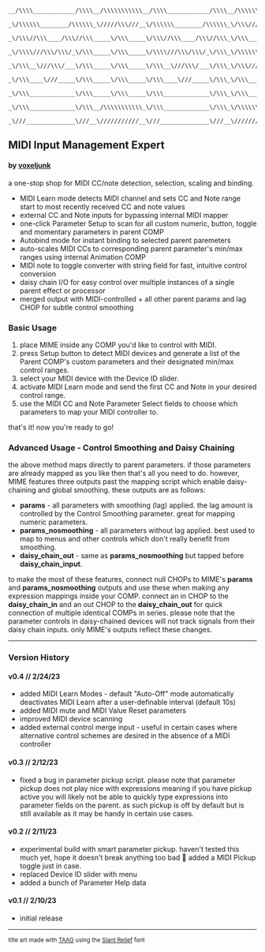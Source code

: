 ```                                                   
__/\\\\____________/\\\\__/\\\\\\\\\\\__/\\\\____________/\\\\__/\\\\\\\\\\\\\\\_        
 _\/\\\\\\________/\\\\\\_\/////\\\///__\/\\\\\\________/\\\\\\_\/\\\///////////__       
  _\/\\\//\\\____/\\\//\\\_____\/\\\_____\/\\\//\\\____/\\\//\\\_\/\\\_____________      
   _\/\\\\///\\\/\\\/_\/\\\_____\/\\\_____\/\\\\///\\\/\\\/_\/\\\_\/\\\\\\\\\\\_____     
    _\/\\\__\///\\\/___\/\\\_____\/\\\_____\/\\\__\///\\\/___\/\\\_\/\\\///////______    
     _\/\\\____\///_____\/\\\_____\/\\\_____\/\\\____\///_____\/\\\_\/\\\_____________   
      _\/\\\_____________\/\\\_____\/\\\_____\/\\\_____________\/\\\_\/\\\_____________  
       _\/\\\_____________\/\\\__/\\\\\\\\\\\_\/\\\_____________\/\\\_\/\\\\\\\\\\\\\\\_ 
        _\///______________\///__\///////////__\///______________\///__\///////////////__
```
## MIDI Input Management Expert
#### by [voxeljunk](https://linktr.ee/voxeljunk)
a one-stop shop for MIDI CC/note detection, selection, scaling and binding.
- MIDI Learn mode detects MIDI channel and sets CC and Note range start to most recently received CC and note values
- external CC and Note inputs for bypassing internal MIDI mapper
- one-click Parameter Setup to scan for all custom numeric, button, toggle and momentary parameters in parent COMP
- Autobind mode for instant binding to selected parent paremeters
- auto-scales MIDI CCs to corresponding parent parameter's min/max ranges using internal Animation COMP
- MIDI note to toggle converter with string field for fast, intuitive control conversion
- daisy chain I/O for easy control over multiple instances of a single parent effect or processor
- merged output with MIDI-controlled + all other parent params and lag CHOP for subtle control smoothing

### Basic Usage
1. place MIME inside any COMP you'd like to control with MIDI.
2. press Setup button to detect MIDI devices and generate a list of the Parent COMP's custom parameters and their designated min/max control ranges.
3. select your MIDI device with the Device ID slider.
4. activate MIDI Learn mode and send the first CC and Note in your desired control range.
5. use the MIDI CC and Note Parameter Select fields to choose which parameters to map your MIDI controller to.

that's it! now you're ready to go!

### Advanced Usage - Control Smoothing and Daisy Chaining
the above method maps directly to parent parameters. if those parameters are already mapped as you like then that's all you need to do. however, MIME features three outputs past the mapping script which enable daisy-chaining and global smoothing. these outputs are as follows:
- **params** - all parameters with smoothing (lag) applied. the lag amount is controlled by the Control Smoothing parameter. great for mapping numeric parameters.
- **params_nosmoothing** - all parameters without lag applied. best used to map to menus and other controls which don't really benefit from smoothing.
- **daisy_chain_out** - same as **params_nosmoothing** but tapped before **daisy_chain_input**.

to make the most of these features, connect null CHOPs to MIME's **params** and **params_nosmoothing** outputs and use these when making any expression mappings inside your COMP. connect an in CHOP to the **daisy_chain_in** and an out CHOP to the **daisy_chain_out** for quick connection of multiple identical COMPs in series. please note that the parameter controls in daisy-chained devices will not track signals from their daisy chain inputs. only MIME's outputs reflect these changes.

---
### Version History

#### v0.4 // 2/24/23
- added MIDI Learn Modes - default "Auto-Off" mode automatically deactivates MIDI Learn after a user-definable interval (default 10s)
- added MIDI mute and MIDI Value Reset parameters
- improved MIDI device scanning
- added external control merge input - useful in certain cases where alternative control schemes are desired in the absence of a MIDI controller

#### v0.3 // 2/12/23
- fixed a bug in parameter pickup script. please note that parameter pickup does not play nice with expressions meaning if you have pickup active you will likely not be able to quickly type expressions into parameter fields on the parent. as such pickup is off by default but is still available as it may be handy in certain use cases.

#### v0.2 // 2/11/23
- experimental build with smart parameter pickup. haven't tested this much yet, hope it doesn't break anything too bad 😬 added a MIDI Pickup toggle just in case.
- replaced Device ID slider with menu
- added a bunch of Parameter Help data

#### v0.1 // 2/10/23
- initial release

---
<sub>title art made with [TAAG](https://patorjk.com/software/taag/) using the [Slant Relief](https://patorjk.com/software/taag/#p=author&f=Slant%20Relief&t=MIME) font</sub>
